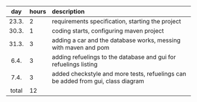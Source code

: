 | day | hours | description  |
| :----:|:-----| :-----|
| 23.3. | 2    | requirements specification, starting the project |
| 30.3. | 1    | coding starts, configuring maven project |
| 31.3. | 3    | adding a car and the database works, messing with maven and pom |
| 6.4.  | 3    | adding refuelings to the database and gui for refuelings listing |
| 7.4.  | 3    | added checkstyle and more tests, refuelings can be added from gui, class diagram |
| total | 12   |  |
